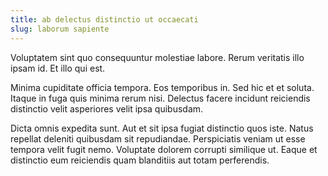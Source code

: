 ```yaml
---
title: ab delectus distinctio ut occaecati
slug: laborum sapiente
---
```


Voluptatem sint quo consequuntur molestiae labore. Rerum veritatis illo ipsam id. Et illo qui est.

Minima cupiditate officia tempora. Eos temporibus in. Sed hic et et soluta. Itaque in fuga quis minima rerum nisi. Delectus facere incidunt reiciendis distinctio velit asperiores velit ipsa quibusdam.

Dicta omnis expedita sunt. Aut et sit ipsa fugiat distinctio quos iste. Natus repellat deleniti quibusdam sit repudiandae. Perspiciatis veniam ut esse tempora velit fugit nemo. Voluptate dolorem corrupti similique ut. Eaque et distinctio eum reiciendis quam blanditiis aut totam perferendis.
